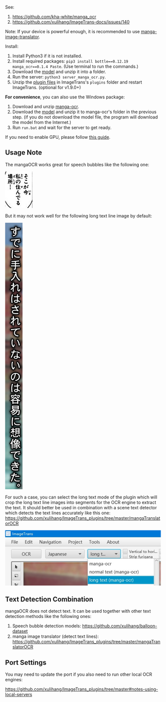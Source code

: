 See:

1. <https://github.com/kha-white/manga_ocr>
2. <https://github.com/xulihang/ImageTrans-docs/issues/140>

Note: If your device is powerful enough, it is recommended to use [manga-image-translator](https://github.com/xulihang/ImageTrans_plugins/tree/master/mangaTranslatorOCR).

Install:

1. Install Python3 if it is not installed.
2. Install required packages: `pip3 install bottle==0.12.19 manga_ocr==0.1.4 Paste`. (Use terminal to run the commands.)
3. Download the [model](https://github.com/xulihang/ImageTrans_plugins/releases/download/plugins/manga-ocr-model.zip) and unzip it into a folder.
4. Run the server: `python3 server_manga_ocr.py`.
5. Unzip the [plugin files](https://github.com/xulihang/ImageTrans-docs/files/10887754/manga-ocr-plugin.zip) in ImageTrans's `plugins` folder and restart ImageTrans. (optional for v1.9.0+)

**For convenience**, you can also use the Windows package:

1. Download and unzip [manga-ocr](https://github.com/xulihang/ImageTrans_plugins/releases/download/plugins/manga-ocr.zip).
2. Download the [model](https://github.com/xulihang/ImageTrans_plugins/releases/download/plugins/manga-ocr-model.zip) and unzip it to manga-ocr's folder in the previous step. (if you do not download the model file, the program will download the model from the Internet.)
3. Run `run.bat` and wait for the server to get ready.

If you need to enable GPU, please follow [this guide](GPU.md).

## Usage Note

The mangaOCR works great for speech bubbles like the following one:

![normal](./normal.jpg)

But it may not work well for the following long text line image by default:

![long text](./long_text.jpg)

For such a case, you can select the long text mode of the plugin which will crop the long text line images into segments for the OCR engine to extract the text. It should better be used in combination with a scene text detector which detects the text lines accurately like this one: <https://github.com/xulihang/ImageTrans_plugins/tree/master/mangaTranslatorOCR>

![list](./list.jpg)

## Text Detection Combination

mangaOCR does not detect text. It can be used together with other text detection methods like the following ones:

1. Speech bubble detection models: <https://github.com/xulihang/balloon-dataset>
2. manga image translator (detect text lines): <https://github.com/xulihang/ImageTrans_plugins/tree/master/mangaTranslatorOCR>

## Port Settings

You may need to update the port if you also need to run other local OCR engines:

<https://github.com/xulihang/ImageTrans_plugins/tree/master#notes-using-local-servers>

